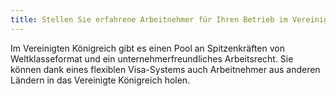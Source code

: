 ```yaml
---
title: Stellen Sie erfahrene Arbeitnehmer für Ihren Betrieb im Vereinigten Königreich ein
---
```

Im Vereinigten Königreich gibt es einen Pool an Spitzenkräften von Weltklasseformat und ein unternehmerfreundliches Arbeitsrecht. Sie können dank eines flexiblen Visa-Systems auch Arbeitnehmer aus anderen Ländern in das Vereinigte Königreich holen.
